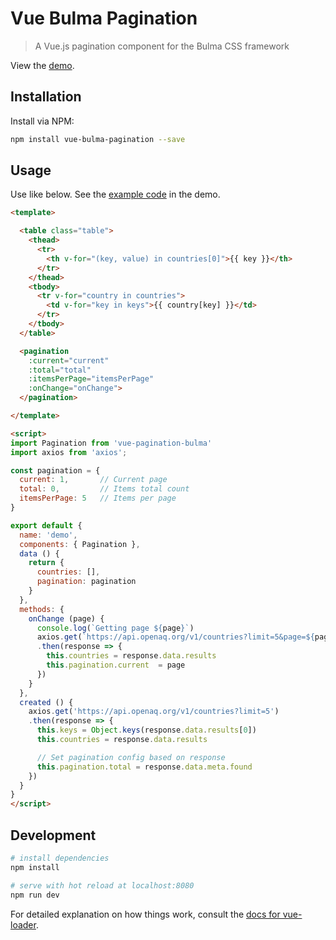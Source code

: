 # Vue Bulma Pagination

> A Vue.js pagination component for the Bulma CSS framework

View the [demo](https://www.roseware.io/vue-bulma-pagination/).

## Installation

Install via NPM:

``` bash
npm install vue-bulma-pagination --save
```

## Usage

Use like below. See the [example code](https://github.com/roseware/vue-bulma-pagination/blob/master/src/Demo.vue) in the demo.

``` html
<template>

  <table class="table">
    <thead>
      <tr>
        <th v-for="(key, value) in countries[0]">{{ key }}</th>
      </tr>
    </thead>
    <tbody>
      <tr v-for="country in countries">
        <td v-for="key in keys">{{ country[key] }}</td>
      </tr>
    </tbody>
  </table>

  <pagination
    :current="current"
    :total="total"
    :itemsPerPage="itemsPerPage"
    :onChange="onChange">
  </pagination>

</template>

<script>
import Pagination from 'vue-pagination-bulma'
import axios from 'axios';

const pagination = {
  current: 1,       // Current page
  total: 0,         // Items total count
  itemsPerPage: 5   // Items per page
}

export default {
  name: 'demo',
  components: { Pagination },
  data () {
    return {
      countries: [],
      pagination: pagination
    }
  },
  methods: {
    onChange (page) {
      console.log(`Getting page ${page}`)
      axios.get(`https://api.openaq.org/v1/countries?limit=5&page=${page}`)
      .then(response => {
        this.countries = response.data.results
        this.pagination.current  = page
      })
    }
  },
  created () {
    axios.get('https://api.openaq.org/v1/countries?limit=5')
    .then(response => {
      this.keys = Object.keys(response.data.results[0])
      this.countries = response.data.results

      // Set pagination config based on response
      this.pagination.total = response.data.meta.found
    })
  }
}
</script>
```

## Development

``` bash
# install dependencies
npm install

# serve with hot reload at localhost:8080
npm run dev
```

For detailed explanation on how things work, consult the [docs for vue-loader](http://vuejs.github.io/vue-loader).
